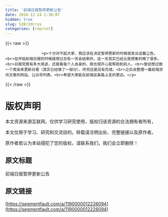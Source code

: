 ```yaml
---
title: '前端日报暂停更新公告' 
date: 2018-12-24 2:30:07
hidden: true
slug: 528r2drrys
categories: [reprint]
---
```


{{< raw >}}

                    <p>十分对不起大家，我应该在决定暂停更新的时候就发出这篇公告。<br>在开始前端日报的时候就想过总有一天会结束的，这一天其实已经比我想象的晚了很多。<br>日报究竟有多大用途，还是看每个人自身的，我也很开心能帮助到别人。<br>曾经想过做一个爬虫来更新日报（其实已经做了一部分），终究还是没有完成。<br>之后会整理一篇前端资讯文章的网站、公众号列表。<br>希望大家能在前端这条路上走的更远。</p>
                
{{< /raw >}}

# 版权声明
本文资源来源互联网，仅供学习研究使用，版权归该资源的合法拥有者所有，

本文仅用于学习、研究和交流目的。转载请注明出处、完整链接以及原作者。

原作者若认为本站侵犯了您的版权，请联系我们，我们会立即删除！

## 原文标题
前端日报暂停更新公告

## 原文链接
[https://segmentfault.com/a/1190000012226094](https://segmentfault.com/a/1190000012226094)

